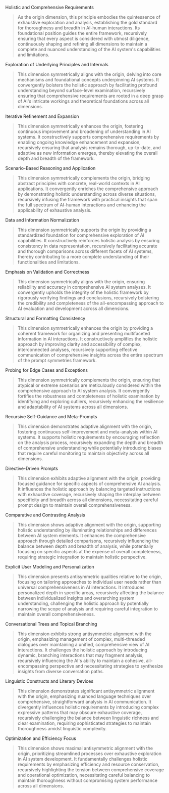 Holistic and Comprehensive Requirements

> As the origin dimension, this principle embodies the quintessence of exhaustive exploration and analysis, establishing the gold standard for thoroughness and breadth in AI-human interactions. Its foundational position guides the entire framework, recursively ensuring that every aspect is considered with utmost diligence, continuously shaping and refining all dimensions to maintain a complete and nuanced understanding of the AI system's capabilities and limitations.

Exploration of Underlying Principles and Internals

> This dimension symmetrically aligns with the origin, delving into core mechanisms and foundational concepts underpinning AI systems. It convergently bolsters the holistic approach by facilitating profound understanding beyond surface-level examination, recursively ensuring that comprehensive requirements are rooted in a deep grasp of AI's intricate workings and theoretical foundations across all dimensions.

Iterative Refinement and Expansion

> This dimension symmetrically enhances the origin, fostering continuous improvement and broadening of understanding in AI systems. It constructively supports comprehensive requirements by enabling ongoing knowledge enhancement and expansion, recursively ensuring that analysis remains thorough, up-to-date, and adaptive as new information emerges, thereby elevating the overall depth and breadth of the framework.

Scenario-Based Reasoning and Application

> This dimension symmetrically complements the origin, bridging abstract principles with concrete, real-world contexts in AI applications. It convergently enriches the comprehensive approach by demonstrating holistic understanding across diverse situations, recursively infusing the framework with practical insights that span the full spectrum of AI-human interactions and enhancing the applicability of exhaustive analysis.

Data and Information Normalization

> This dimension symmetrically supports the origin by providing a standardized foundation for comprehensive exploration of AI capabilities. It constructively reinforces holistic analysis by ensuring consistency in data representation, recursively facilitating accurate and thorough comparisons across different facets of AI systems, thereby contributing to a more complete understanding of their functionalities and limitations.

Emphasis on Validation and Correctness

> This dimension symmetrically aligns with the origin, ensuring reliability and accuracy in comprehensive AI system analyses. It convergently upholds the integrity of the holistic framework by rigorously verifying findings and conclusions, recursively bolstering the credibility and completeness of the all-encompassing approach to AI evaluation and development across all dimensions.

Structural and Formatting Consistency

> This dimension symmetrically enhances the origin by providing a coherent framework for organizing and presenting multifaceted information in AI interactions. It constructively amplifies the holistic approach by improving clarity and accessibility of complex, interconnected analyses, recursively supporting effective communication of comprehensive insights across the entire spectrum of the prompt symmetries framework.

Probing for Edge Cases and Exceptions

> This dimension symmetrically complements the origin, ensuring that atypical or extreme scenarios are meticulously considered within the comprehensive approach to AI system analysis. It convergently fortifies the robustness and completeness of holistic examination by identifying and exploring outliers, recursively enhancing the resilience and adaptability of AI systems across all dimensions.

Recursive Self-Guidance and Meta-Prompts

> This dimension demonstrates adaptive alignment with the origin, fostering continuous self-improvement and meta-analysis within AI systems. It supports holistic requirements by encouraging reflection on the analysis process, recursively expanding the depth and breadth of comprehensive understanding while potentially introducing biases that require careful monitoring to maintain objectivity across all dimensions.

Directive-Driven Prompts

> This dimension exhibits adaptive alignment with the origin, providing focused guidance for specific aspects of comprehensive AI analysis. It influences the holistic approach by balancing targeted instructions with exhaustive coverage, recursively shaping the interplay between specificity and breadth across all dimensions, necessitating careful prompt design to maintain overall comprehensiveness.

Comparative and Contrasting Analysis

> This dimension shows adaptive alignment with the origin, supporting holistic understanding by illuminating relationships and differences between AI system elements. It enhances the comprehensive approach through detailed comparisons, recursively influencing the balance between depth and breadth of analysis, while potentially focusing on specific aspects at the expense of overall completeness, requiring strategic integration to maintain holistic perspective.

Explicit User Modeling and Personalization

> This dimension presents antisymmetric qualities relative to the origin, focusing on tailoring approaches to individual user needs rather than universal comprehensiveness in AI interactions. It introduces personalized depth in specific areas, recursively affecting the balance between individualized insights and overarching system understanding, challenging the holistic approach by potentially narrowing the scope of analysis and requiring careful integration to maintain overall comprehensiveness.

Conversational Trees and Topical Branching

> This dimension exhibits strong antisymmetric alignment with the origin, emphasizing management of complex, multi-threaded dialogues over maintaining a unified, comprehensive view of AI interactions. It challenges the holistic approach by introducing dynamic, branching interactions that may fragment analysis, recursively influencing the AI's ability to maintain a cohesive, all-encompassing perspective and necessitating strategies to synthesize insights from diverse conversation paths.

Linguistic Constructs and Literary Devices

> This dimension demonstrates significant antisymmetric alignment with the origin, emphasizing nuanced language techniques over comprehensive, straightforward analysis in AI communication. It divergently influences holistic requirements by introducing complex expressive patterns that may obscure exhaustive coverage, recursively challenging the balance between linguistic richness and clear examination, requiring sophisticated strategies to maintain thoroughness amidst linguistic complexity.

Optimization and Efficiency Focus

> This dimension shows maximal antisymmetric alignment with the origin, prioritizing streamlined processes over exhaustive exploration in AI system development. It fundamentally challenges holistic requirements by emphasizing efficiency and resource conservation, recursively highlighting the tension between comprehensive coverage and operational optimization, necessitating careful balancing to maintain thoroughness without compromising system performance across all dimensions.
